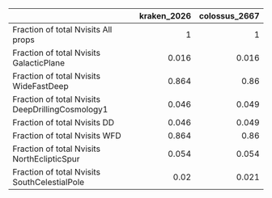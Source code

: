 |                                                  |   kraken_2026 |   colossus_2667 |
|:-------------------------------------------------|--------------:|----------------:|
| Fraction of total Nvisits All props              |         1     |           1     |
| Fraction of total Nvisits GalacticPlane          |         0.016 |           0.016 |
| Fraction of total Nvisits WideFastDeep           |         0.864 |           0.86  |
| Fraction of total Nvisits DeepDrillingCosmology1 |         0.046 |           0.049 |
| Fraction of total Nvisits DD                     |         0.046 |           0.049 |
| Fraction of total Nvisits WFD                    |         0.864 |           0.86  |
| Fraction of total Nvisits NorthEclipticSpur      |         0.054 |           0.054 |
| Fraction of total Nvisits SouthCelestialPole     |         0.02  |           0.021 |
